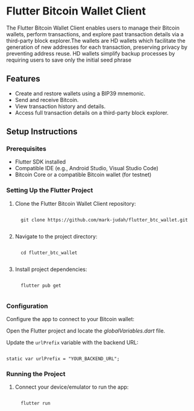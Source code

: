 <!DOCTYPE html>
<html>

<body>

<h1>Flutter Bitcoin Wallet Client</h1>

<p>The Flutter Bitcoin Wallet Client enables users to manage their Bitcoin wallets, perform transactions, and explore past transaction details via a third-party block explorer.The wallets are HD wallets which facilitate the generation of new addresses for each transaction, preserving privacy by preventing address reuse. HD wallets simplify backup processes by requiring users to save only the initial seed phrase</p>

<h2>Features</h2>
<ul>
  <li>Create and restore wallets using a BIP39 mnemonic.</li>
  <li>Send and receive Bitcoin.</li>
  <li>View transaction history and details.</li>
  <li>Access full transaction details on a third-party block explorer.</li>
</ul>

<h2>Setup Instructions</h2>

<h3>Prerequisites</h3>
<ul>
  <li>Flutter SDK installed</li>
  <li>Compatible IDE (e.g., Android Studio, Visual Studio Code)</li>
  <li>Bitcoin Core or a compatible Bitcoin wallet (for testnet)</li>
</ul>

<h3>Setting Up the Flutter Project</h3>
<ol>
  <li>Clone the Flutter Bitcoin Wallet Client repository:</li>
  <pre><code>
  git clone https://github.com/mark-judah/flutter_btc_wallet.git
  </code></pre>
  
  <li>Navigate to the project directory:</li>
  <pre><code>
  cd flutter_btc_wallet
  </code></pre>
  
  <li>Install project dependencies:</li>
  <pre><code>
  flutter pub get
  </code></pre>
</ol>

<h3>Configuration</h3>
<p>Configure the app to connect to your Bitcoin wallet:</p>
<p>Open the Flutter project and locate the <em>globalVariables.dart</em> file.</p>

<p>Update the <code>urlPrefix</code> variable with the backend URL:</p>
<pre><code>
static var urlPrefix = "YOUR_BACKEND_URL";
</code></pre>

<h3>Running the Project</h3>
<ol>
  <li>Connect your device/emulator to run the app:</li>
  <pre><code>
  flutter run
  </code></pre>
</ol>

</body>
</html>
